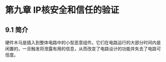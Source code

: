 # 第九章 IP核安全和信任的验证

## 9.1 简介
  硬件木马是插入到整体电路中的小型恶意组件。它们在电路运行的大部分时间内是闲置的，一旦触发将泄露有用的信息，从而改变了电路设计的功能并失去了电路可信度。
